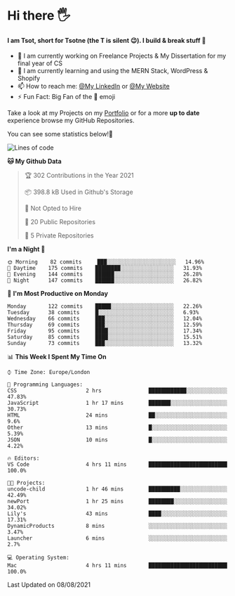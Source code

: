 # Hi there :raised_hand_with_fingers_splayed:
#### I am Tsot, short for Tsotne (the T is silent :wink:). I build & break stuff :space_invader:
- :telescope: I am currently working on Freelance Projects & My Dissertation for my final year of CS
- :seedling: I am currently learning and using the MERN Stack, WordPress & Shopify
- :mailbox: How to reach me: [@My LinkedIn](https://www.linkedin.com/in/tsotne-gvadzabia/) or [@My Website](https://tsotnegvadzabia.me/contact)
- :zap: Fun Fact: Big Fan of the :space_invader: emoji

Take a look at my Projects on my [Portfolio](https://tsotnegvadzabia.me/) or for a more **up to date** experience browse my GitHub Repositories.

You can see some statistics below!:space_invader:
<!--START_SECTION:waka-->
![Lines of code](https://img.shields.io/badge/From%20Hello%20World%20I%27ve%20Written-3.5%20million%20lines%20of%20code-blue)

**🐱 My Github Data** 

> 🏆 302 Contributions in the Year 2021
 > 
> 📦 398.8 kB Used in Github's Storage 
 > 
> 🚫 Not Opted to Hire
 > 
> 📜 20 Public Repositories 
 > 
> 🔑 5 Private Repositories  
 > 
**I'm a Night 🦉** 

```text
🌞 Morning    82 commits     ███░░░░░░░░░░░░░░░░░░░░░░   14.96% 
🌆 Daytime    175 commits    ████████░░░░░░░░░░░░░░░░░   31.93% 
🌃 Evening    144 commits    ██████░░░░░░░░░░░░░░░░░░░   26.28% 
🌙 Night      147 commits    ██████░░░░░░░░░░░░░░░░░░░   26.82%

```
📅 **I'm Most Productive on Monday** 

```text
Monday       122 commits    █████░░░░░░░░░░░░░░░░░░░░   22.26% 
Tuesday      38 commits     █░░░░░░░░░░░░░░░░░░░░░░░░   6.93% 
Wednesday    66 commits     ███░░░░░░░░░░░░░░░░░░░░░░   12.04% 
Thursday     69 commits     ███░░░░░░░░░░░░░░░░░░░░░░   12.59% 
Friday       95 commits     ████░░░░░░░░░░░░░░░░░░░░░   17.34% 
Saturday     85 commits     ████░░░░░░░░░░░░░░░░░░░░░   15.51% 
Sunday       73 commits     ███░░░░░░░░░░░░░░░░░░░░░░   13.32%

```


📊 **This Week I Spent My Time On** 

```text
⌚︎ Time Zone: Europe/London

💬 Programming Languages: 
CSS                      2 hrs               ████████████░░░░░░░░░░░░░   47.83% 
JavaScript               1 hr 17 mins        ███████░░░░░░░░░░░░░░░░░░   30.73% 
HTML                     24 mins             ██░░░░░░░░░░░░░░░░░░░░░░░   9.6% 
Other                    13 mins             █░░░░░░░░░░░░░░░░░░░░░░░░   5.39% 
JSON                     10 mins             █░░░░░░░░░░░░░░░░░░░░░░░░   4.22%

🔥 Editors: 
VS Code                  4 hrs 11 mins       █████████████████████████   100.0%

🐱‍💻 Projects: 
uncode-child             1 hr 46 mins        ██████████░░░░░░░░░░░░░░░   42.49% 
newPort                  1 hr 25 mins        ████████░░░░░░░░░░░░░░░░░   34.02% 
Lily's                   43 mins             ████░░░░░░░░░░░░░░░░░░░░░   17.31% 
DynamicProducts          8 mins              ░░░░░░░░░░░░░░░░░░░░░░░░░   3.47% 
Launcher                 6 mins              ░░░░░░░░░░░░░░░░░░░░░░░░░   2.7%

💻 Operating System: 
Mac                      4 hrs 11 mins       █████████████████████████   100.0%

```


 Last Updated on 08/08/2021
<!--END_SECTION:waka-->
